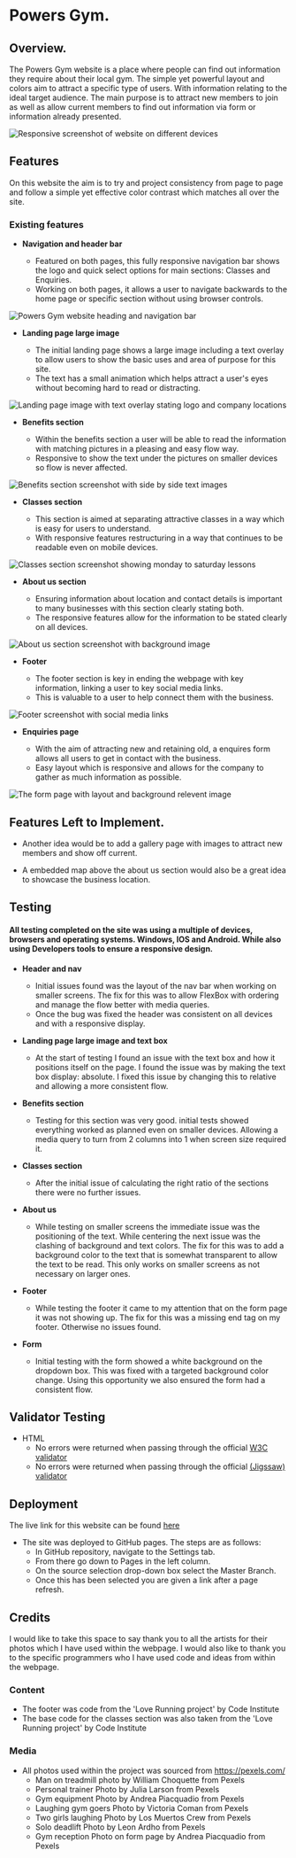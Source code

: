 # Powers Gym.

## Overview.

The Powers Gym website is a place where people can find out information they require about their local gym. The simple yet powerful layout and colors aim to attract a specific type of users. With information relating to the ideal target audience. The main purpose is to attract new members to join as well as allow current members to find out information via form or information already presented.

![Responsive screenshot of website on different devices](assets/images/responsive-screenshot-project1.png)

## Features

On this website the aim is to try and project consistency from page to page and follow a simple yet effective color contrast which matches all over the site. 

### Existing features

- **Navigation and header bar**

    * Featured on both pages, this fully responsive navigation bar shows the logo and quick select options for main sections: Classes and Enquiries.
    * Working on both pages, it allows a user to navigate backwards to the home page or specific section without using browser controls.

![Powers Gym website heading and navigation bar](assets/images/powers-gym-heading.png)

- **Landing page large image**
    
    * The initial landing page shows a large image including a text overlay to allow users to show the basic uses and area of purpose for this site.
    * The text has a small animation which helps attract a user's eyes without becoming hard to read or distracting.

![Landing page image with text overlay stating logo and company locations](assets/images/landing-page-image.png)

- **Benefits section**

    * Within the benefits section a user will be able to read the information with matching pictures in a pleasing and easy flow way.
    * Responsive to show the text under the pictures on smaller devices so flow is never affected.

![Benefits section screenshot with side by side text images](assets/images/benefits-section-screenshot.png)

- **Classes section**

    * This section is aimed at separating attractive classes in a way which is easy for users to understand.
    * With responsive features restructuring in a way that continues to be readable even on mobile devices.

![Classes section screenshot showing monday to saturday lessons](assets/images/classes-screenshot.png)

- **About us section**

    * Ensuring information about location and contact details is important to many businesses with this section clearly stating both.
    * The responsive features allow for the information to be stated clearly on all devices.

![About us section screenshot with background image](assets/images/about-section.png)

- **Footer**

    * The footer section is key in ending the webpage with key information, linking a user to key social media links.
    * This is valuable to a user to help connect them with the business.

![Footer screenshot with social media links](assets/images/footer-section.png)

- **Enquiries page**

    * With the aim of attracting new and retaining old, a enquires form allows all users to get in contact with the business.
    * Easy layout which is responsive and allows for the company to gather as much information as possible.

![The form page with layout and background relevent image](assets/images/form-page-screenshot.png)

## Features Left to Implement.

- Another idea would be to add a gallery page with images to attract new members and show off current.

- A embedded map above the about us section would also be a great idea to showcase the business location.

## Testing

#### All testing completed on the site was using a multiple of devices, browsers and operating systems. Windows, IOS and Android. While also using Developers tools to ensure a responsive design.

- **Header and nav**

    * Initial issues found was the layout of the nav bar when working on smaller screens. The fix for this was to allow FlexBox with ordering and manage the flow better with media queries.
    * Once the bug was fixed the header was consistent on all devices and with a responsive display.

- **Landing page large image and text box**

    * At the start of testing I found an issue with the text box and how it positions itself on the page. I found the issue was by making the text box display: absolute. I fixed this issue by changing this to relative and allowing a more consistent flow.

- **Benefits section**

    * Testing for this section was very good. initial tests showed everything worked as planned even on smaller devices. Allowing a media query to turn from 2 columns into 1 when screen size required it.

- **Classes section**

    * After the initial issue of calculating the right ratio of the sections there were no further issues.

- **About us**

    * While testing on smaller screens the immediate issue was the positioning of the text. While centering the next issue was the clashing of background and text colors. The fix for this was to add a background color to the text that is somewhat transparent to allow the text to be read. This only works on smaller screens as not necessary on larger ones.

- **Footer**

    * While testing the footer it came to my attention that on the form page it was not showing up. The fix for this was a missing end tag on my footer. Otherwise no issues found.

- **Form**

    * Initial testing with the form showed a white background on the dropdown box. This was fixed with a targeted background color change. Using this opportunity we also ensured the form had a consistent flow.

## Validator Testing

- HTML
    * No errors were returned when passing through the official [W3C validator](https://validator.w3.org/nu/?doc=https%3A%2F%2Fjoshsandhu.github.io%2FProject_1%2F)
    * No errors were returned when passing through the official [(Jigssaw) validator](https://jigsaw.w3.org/css-validator/validator)

## Deployment

The live link for this website can be found [here](https://joshsandhu.github.io/Project_1/)

- The site was deployed to GitHub pages. The steps are as follows:
    * In GitHub repository, navigate to the Settings tab.
    * From there go down to Pages in the left column.
    * On the source selection drop-down box select the Master Branch.
    * Once this has been selected you are given a link after a page refresh.

## Credits

I would like to take this space to say thank you to all the artists for their photos which I have used within the webpage. I would also like to thank you to the specific programmers who I have used code and ideas from within the webpage.

### Content

- The footer was code from the 'Love Running project' by Code Institute 
- The base code for the classes section was also taken from the 'Love Running project' by Code Institute 

### Media

- All photos used within the project was sourced from https://pexels.com/ 
    * Man on treadmill photo by William Choquette from Pexels
    * Personal trainer Photo by Julia Larson from Pexels
    * Gym equipment Photo by Andrea Piacquadio from Pexels
    * Laughing gym goers Photo by Victoria Coman from Pexels
    * Two girls laughing Photo by Los Muertos Crew from Pexels
    * Solo deadlift Photo by Leon Ardho from Pexels
    * Gym reception Photo on form page by Andrea Piacquadio from Pexels

